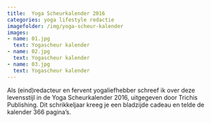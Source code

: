 ```yaml
---
title:  Yoga Scheurkalender 2016
categories: yoga lifestyle redactie
imagefolder: /img/yoga-scheur-kalender
images:
- name: 01.jpg
  text: Yogascheur kalender
- name: 02.jpg
  text: Yogascheur kalender
- name: 03.jpg
  text: Yogascheur kalender
---
```


Als (eind)redacteur en fervent yogaliefhebber schreef ik over deze levensstijl in de Yoga Scheurkalender 2016, uitgegeven door Trichis Publishing.
Dit schrikkeljaar kreeg je een bladzijde cadeau en telde de kalender 366 pagina’s.
